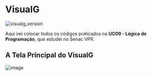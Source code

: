 # VisualG
![visualg_version](https://img.shields.io/badge/visualg-3.0-red.svg)

Aqui irei colocar todos os códigos praticados na **UC09 - Lógica de Programação**, que estudei no Senac VPR.

## A Tela Principal do VisualG
![image](https://user-images.depositphotos_206133124-stock-illustration-git-commit-command-programming-technology )
